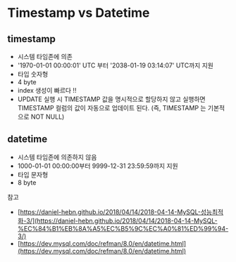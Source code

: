 # Timestamp vs Datetime
## timestamp

- 시스템 타임존에 의존
- '1970-01-01 00:00:01' UTC 부터  '2038-01-19 03:14:07' UTC까지 지원
- 타입 숫자형
- 4 byte
- index 생성이 빠르다 !!
- UPDATE 실행 시 TIMESTAMP 값을 명시적으로 할당하지 않고 실행하면 TIMESTAMP 컬럼의 값이 자동으로 업데이트 된다. (즉, TIMESTAMP 는 기본적으로 NOT NULL)

## datetime

- 시스템 타임존에 의존하지 않음
- 1000-01-01 00:00:00부터 9999-12-31 23:59:59까지 지원
- 타입 문자형
- 8 byte

참고

- [https://daniel-hebn.github.io/2018/04/14/2018-04-14-MySQL-성능최적화-3/](https://daniel-hebn.github.io/2018/04/14/2018-04-14-MySQL-%EC%84%B1%EB%8A%A5%EC%B5%9C%EC%A0%81%ED%99%94-3/)
- [https://dev.mysql.com/doc/refman/8.0/en/datetime.html](https://dev.mysql.com/doc/refman/8.0/en/datetime.html)